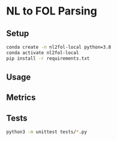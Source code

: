 # NL to FOL Parsing

## Setup

```bash
conda create -n nl2fol-local python=3.8
conda activate nl2fol-local
pip install -r requirements.txt
```

## Usage

<!-- TODO: -->

## Metrics

<!-- TODO: -->

## Tests

```bash
python3 -m unittest tests/*.py
```
